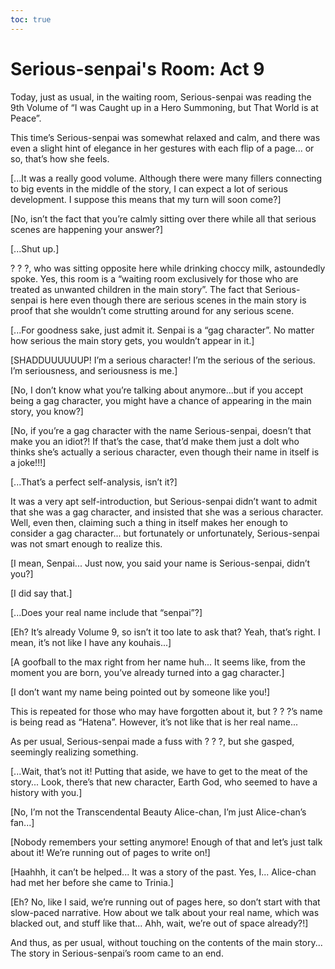 ```yaml
---
toc: true
---
```


# Serious-senpai's Room: Act 9

Today, just as usual, in the waiting room, Serious-senpai was reading the 9th
Volume of “I was Caught up in a Hero Summoning, but That World is at Peace”.

This time’s Serious-senpai was somewhat relaxed and calm, and there was even a
slight hint of elegance in her gestures with each flip of a page... or so,
that’s how she feels.

[...It was a really good volume. Although there were many fillers connecting to
big events in the middle of the story, I can expect a lot of serious
development. I suppose this means that my turn will soon come?]

[No, isn’t the fact that you’re calmly sitting over there while all that serious
scenes are happening your answer?]

[...Shut up.]

? ? ?, who was sitting opposite here while drinking choccy milk, astoundedly
spoke. Yes, this room is a “waiting room exclusively for those who are treated
as unwanted children in the main story”. The fact that Serious-senpai is here
even though there are serious scenes in the main story is proof that she
wouldn’t come strutting around for any serious scene.

[...For goodness sake, just admit it. Senpai is a “gag character”. No matter how
serious the main story gets, you wouldn’t appear in it.]

[SHADDUUUUUUP! I’m a serious character! I’m the serious of the serious. I’m
seriousness, and seriousness is me.]

[No, I don’t know what you’re talking about anymore...but if you accept being a
gag character, you might have a chance of appearing in the main story, you
know?]

[No, if you’re a gag character with the name Serious-senpai, doesn’t that make
you an idiot?! If that’s the case, that’d make them just a dolt who thinks she’s
actually a serious character, even though their name in itself is a joke!!!]

[...That’s a perfect self-analysis, isn’t it?]

It was a very apt self-introduction, but Serious-senpai didn’t want to admit
that she was a gag character, and insisted that she was a serious character.
Well, even then, claiming such a thing in itself makes her enough to consider a
gag character... but fortunately or unfortunately, Serious-senpai was not smart
enough to realize this.

[I mean, Senpai... Just now, you said your name is Serious-senpai, didn’t you?]

[I did say that.]

[...Does your real name include that “senpai”?]

[Eh? It’s already Volume 9, so isn’t it too late to ask that? Yeah, that’s
right. I mean, it’s not like I have any kouhais...]

[A goofball to the max right from her name huh... It seems like, from the moment
you are born, you’ve already turned into a gag character.]

[I don’t want my name being pointed out by someone like you!]

This is repeated for those who may have forgotten about it, but ? ? ?’s name is
being read as “Hatena”. However, it’s not like that is her real name...

As per usual, Serious-senpai made a fuss with ? ? ?, but she gasped, seemingly
realizing something.

[...Wait, that’s not it! Putting that aside, we have to get to the meat of the
story... Look, there’s that new character, Earth God, who seemed to have a
history with you.]

[No, I’m not the Transcendental Beauty Alice-chan, I’m just Alice-chan’s fan...]

[Nobody remembers your setting anymore! Enough of that and let’s just talk about
it! We’re running out of pages to write on!]

[Haahhh, it can’t be helped... It was a story of the past. Yes, I... Alice-chan
had met her before she came to Trinia.]

[Eh? No, like I said, we’re running out of pages here, so don’t start with that
slow-paced narrative. How about we talk about your real name, which was blacked
out, and stuff like that... Ahh, wait, we’re out of space already?!]

And thus, as per usual, without touching on the contents of the main story...
The story in Serious-senpai’s room came to an end.
